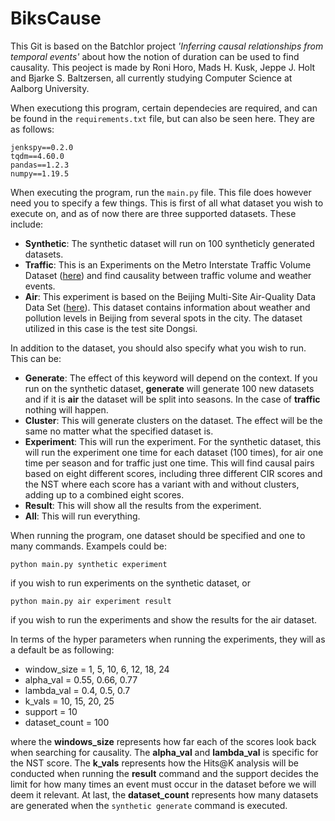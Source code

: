 # BiksCause

This Git is based on the Batchlor project *'Inferring causal relationships from temporal events'* about how the notion of duration can be used to find causality.
This peoject is made by Roni Horo, Mads H. Kusk, Jeppe J. Holt and Bjarke S. Baltzersen, all currently studying Computer Science at Aalborg University.

When executiong this program, certain dependecies are required, and can be found in the `requirements.txt` file, but can also be seen here. They are as follows:

```
jenkspy==0.2.0
tqdm==4.60.0
pandas==1.2.3
numpy==1.19.5
```

When executing the program, run the `main.py` file. This file does however need you to specify a few things. This is first of all what dataset you wish to execute on, and as of now there are three supported datasets. These include:

* __Synthetic__: The synthetic dataset will run on 100 syntheticly generated datasets.
* __Traffic__: This is an Experiments on the Metro Interstate Traffic Volume Dataset ([here](https://archive.ics.uci.edu/ml/datasets/Metro+Interstate+Traffic+Volume)) and find causality between traffic volume and weather events.
* __Air__: This experiment is based on the Beijing Multi-Site Air-Quality Data Data Set ([here](https://archive.ics.uci.edu/ml/datasets/Beijing+Multi-Site+Air-Quality+Data)). This dataset contains information about weather and pollution levels in Beijing from several spots in the city. The dataset utilized in this case is the test site Dongsi.

In addition to the dataset, you should also specify what you wish to run. This can be:

* __Generate__: The effect of this keyword will depend on the context. If you run on the synthetic dataset, __generate__ will generate 100 new datasets and if it is __air__ the dataset will be split into seasons. In the case of __traffic__ nothing will happen.
* __Cluster__: This will generate clusters on the dataset. The effect will be the same no matter what the specified dataset is.
* __Experiment__: This will run the experiment. For the synthetic dataset, this will run the experiment one time for each dataset (100 times), for air one time per season and for traffic just one time. This will find causal pairs based on eight different scores, including three different CIR scores and the NST where each score has a variant with and without clusters, adding up to a combined eight scores.
* __Result__: This will show all the results from the experiment.
* __All__: This will run everything.

When running the program, one dataset should be specified and one to many commands. Exampels could be:

```
python main.py synthetic experiment
```

if you wish to run experiments on the synthetic dataset, or

```
python main.py air experiment result
```

if you wish to run the experiments and show the results for the air dataset.

In terms of the hyper parameters when running the experiments, they will as a default be as following:

* window_size = 1, 5, 10, 6, 12, 18, 24
* alpha_val = 0.55, 0.66, 0.77
* lambda_val = 0.4, 0.5, 0.7    
* k_vals = 10, 15, 20, 25
* support = 10
* dataset_count = 100

where the __windows_size__ represents how far each of the scores look back when searching for causality. The __alpha_val__ and __lambda_val__ is specific for the NST score. The __k_vals__ represents how the Hits@K analysis will be conducted when running the __result__ command and the support decides the limit for how many times an event must occur in the dataset before we will deem it relevant. At last, the __dataset_count__ represents how many datasets are generated when the `synthetic generate` command is executed.


